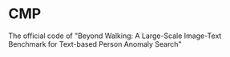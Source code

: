 # CMP
The official code of "Beyond Walking: A Large-Scale Image-Text Benchmark  for Text-based Person Anomaly Search"
